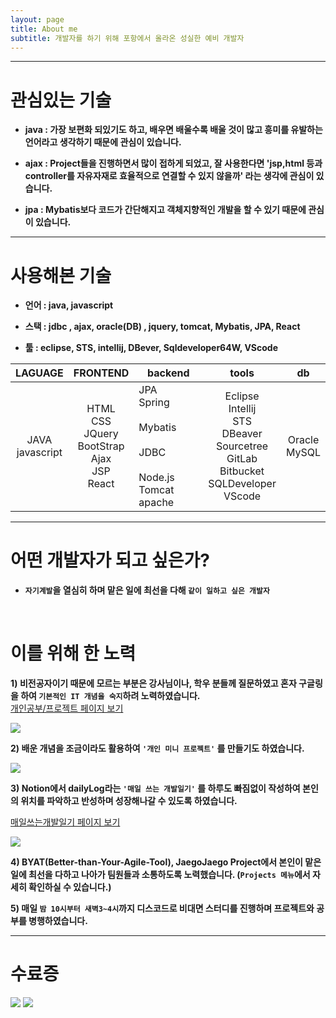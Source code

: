 ```yaml
---
layout: page
title: About me
subtitle: 개발자를 하기 위해 포항에서 올라온 성실한 예비 개발자
---
```

***  

# 관심있는 기술 

  - **java : 가장 보편화 되있기도 하고, 배우면 배울수록 배울 것이 많고 흥미를 유발하는 언어라고 생각하기 때문에 관심이 있습니다.**

  - **ajax : Project들을 진행하면서 많이 접하게 되었고, 잘 사용한다면 'jsp,html 등과 controller를 자유자재로 효율적으로 연결할 수 있지 않을까' 라는 생각에 관심이 있습니다.** 

  - **jpa : Mybatis보다 코드가 간단해지고 객체지향적인 개발을 할 수 있기 때문에 관심이 있습니다.**  
  
***    

    
# 사용해본 기술

  - **언어 : java, javascript** 

  - **스택 : jdbc , ajax,  oracle(DB) , jquery, tomcat, Mybatis, JPA, React**

  - **툴 : eclipse, STS, intellij, DBever, Sqldeveloper64W, VScode**  






|       LAGUAGE        |                           FRONTEND                           | backend                                                      |                            tools                             |           db            |
| :------------------: | :----------------------------------------------------------: | ------------------------------------------------------------ | :----------------------------------------------------------: | :---------------------: |
| JAVA<br />javascript | HTML<br />CSS<br />JQuery<br />BootStrap<br />Ajax<br />JSP<br />React | JPA<br />Spring<br /><br />Mybatis<br /><br />JDBC<br /><br />Node.js<br />Tomcat apache | Eclipse<br />Intellij<br />STS<br />DBeaver<br />Sourcetree<br />GitLab<br />Bitbucket<br />SQLDeveloper<br />VScode | Oracle<br />MySQL<br /> |


  
***  

# 어떤 개발자가 되고 싶은가?  

  - **`자기계발`을 열심히 하며 맡은 일에 최선을 다해 `같이 일하고 싶은 개발자`**
  
<br/>

# 이를 위해 한 노력

  **1) 비전공자이기 때문에 모르는 부분은 강사님이나, 학우 분들께 질문하였고 혼자 구글링을 하여 `기본적인 IT 개념을 숙지`하려 노력하였습니다.**  
  [개인공부/프로젝트 페이지 보기](https://sudden-milk-758.notion.site/Learn-e7ba365510c44a1f912fcd9ad2da7cd6)

   <img src="../img/notionStudy.png">  

  **2)  배운 개념을 조금이라도 활용하여 `'개인 미니 프로젝트'` 를 만들기도 하였습니다.**

   <img src="../img/newPersonalProjects1.png">

  **3)  Notion에서 dailyLog라는 `'매일 쓰는 개발일기'` 를 하루도 빠짐없이 작성하여 본인의 위치를 파악하고 반성하며 성장해나갈 수 있도록 하였습니다.**  
  
  [매일쓰는개발일기 페이지 보기](https://sudden-milk-758.notion.site/9c65175fc9514db3bad652df9023d98e?v=b89983b41e094218a83366220f8266f8)

   <img src="../img/notionDailyLog.png">

  **4) BYAT(Better-than-Your-Agile-Tool), JaegoJaego Project에서 본인이 맡은 일에 최선을 다하고 나아가 팀원들과 소통하도록 노력했습니다.  (`Projects 메뉴`에서 자세히 확인하실 수 있습니다.)**

  **5) 매일 `밤 10시부터 새벽3~4시`까지 디스코드로 비대면 스터디를 진행하며 프로젝트와 공부를 병행하였습니다.**
  
  
***  

# 수료증  

   <img src="../img/certificate.jpg">
   <img src="../img/certificate2.jpg">
    

 
 
